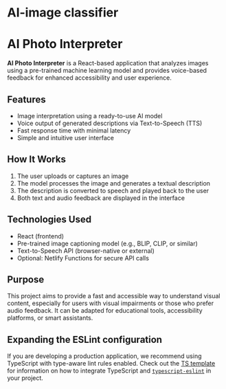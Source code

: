 # AI-image classifier
# AI Photo Interpreter

**AI Photo Interpreter** is a React-based application that analyzes images using a pre-trained machine learning model and provides voice-based feedback for enhanced accessibility and user experience.

## Features

- Image interpretation using a ready-to-use AI model
- Voice output of generated descriptions via Text-to-Speech (TTS)
- Fast response time with minimal latency
- Simple and intuitive user interface

## How It Works

1. The user uploads or captures an image
2. The model processes the image and generates a textual description
3. The description is converted to speech and played back to the user
4. Both text and audio feedback are displayed in the interface

## Technologies Used

- React (frontend)
- Pre-trained image captioning model (e.g., BLIP, CLIP, or similar)
- Text-to-Speech API (browser-native or external)
- Optional: Netlify Functions for secure API calls

## Purpose

This project aims to provide a fast and accessible way to understand visual content, especially for users with visual impairments or those who prefer audio feedback. It can be adapted for educational tools, accessibility platforms, or smart assistants.



## Expanding the ESLint configuration


If you are developing a production application, we recommend using TypeScript with type-aware lint rules enabled. Check out the [TS template](https://github.com/vitejs/vite/tree/main/packages/create-vite/template-react-ts) for information on how to integrate TypeScript and [`typescript-eslint`](https://typescript-eslint.io) in your project.
